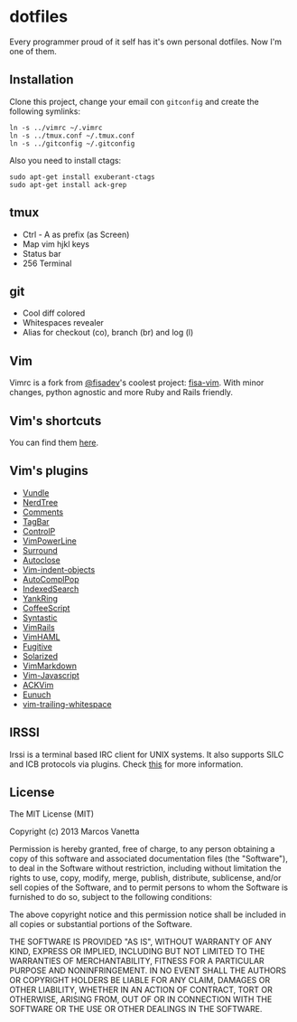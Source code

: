 dotfiles
========

Every programmer proud of it self has it's own personal dotfiles. Now I'm one of them.

Installation
------------

Clone this project, change your email con `gitconfig` and create the following symlinks:

```
ln -s ../vimrc ~/.vimrc
ln -s ../tmux.conf ~/.tmux.conf
ln -s ../gitconfig ~/.gitconfig
```

Also you need to install ctags:

```
sudo apt-get install exuberant-ctags
sudo apt-get install ack-grep
```
tmux
----

- Ctrl - A as prefix (as Screen)
- Map vim hjkl keys
- Status bar
- 256 Terminal

git
---

- Cool diff colored
- Whitespaces revealer
- Alias for checkout (co), branch (br) and log (l)

Vim
---

Vimrc is a fork from [@fisadev](https://twitter.com/fisadev)'s coolest project: [fisa-vim](https://github.com/fisadev/fisa-vim-config). With minor changes, python agnostic and more Ruby and Rails friendly.

Vim's shortcuts
---------------

You can find them [here](https://github.com/malev/dotfiles/blob/master/VIMINFO.md).

Vim's plugins
-------------

- [Vundle](https://github.com/gmarik/vundle)
- [NerdTree](https://github.com/scrooloose/nerdtree)
- [Comments](https://github.com/vim-scripts/comments.vim)
- [TagBar](http://majutsushi.github.io/tagbar/)
- [ControlP](https://github.com/kien/ctrlp.vim)
- [VimPowerLine](https://github.com/Lokaltog/vim-powerline)
- [Surround](https://github.com/tpope/vim-surround)
- [Autoclose](https://github.com/Townk/vim-autoclose)
- [Vim-indent-objects](https://github.com/michaeljsmith/vim-indent-object)
- [AutoComplPop](http://www.vim.org/scripts/script.php?script_id=1879)
- [IndexedSearch](http://www.vim.org/scripts/script.php?script_id=1682)
- [YankRing](http://www.vim.org/scripts/script.php?script_id=1234)
- [CoffeeScript](https://github.com/kchmck/vim-coffee-script)
- [Syntastic](https://github.com/scrooloose/syntastic)
- [VimRails](https://github.com/tpope/vim-rails)
- [VimHAML](https://github.com/tpope/vim-haml)
- [Fugitive](https://github.com/tpope/vim-fugitive)
- [Solarized](http://ethanschoonover.com/solarized/vim-colors-solarized)
- [VimMarkdown](https://github.com/plasticboy/vim-markdown)
- [Vim-Javascript](https://github.com/pangloss/vim-javascript)
- [ACKVim](https://github.com/mileszs/ack.vim)
- [Eunuch](https://github.com/tpope/vim-eunuch)
- [vim-trailing-whitespace](https://github.com/bronson/vim-trailing-whitespace)

IRSSI
-----
Irssi is a terminal based IRC client for UNIX systems. It also supports SILC and ICB protocols via plugins.
Check [this](http://www.antonfagerberg.com/archive/my-perfect-irssi-setup) for more information.

License
-------
The MIT License (MIT)

Copyright (c) 2013 Marcos Vanetta

Permission is hereby granted, free of charge, to any person obtaining a copy of this software and associated documentation files (the "Software"), to deal in the Software without restriction, including without limitation the rights to use, copy, modify, merge, publish, distribute, sublicense, and/or sell copies of the Software, and to permit persons to whom the Software is furnished to do so, subject to the following conditions:

The above copyright notice and this permission notice shall be included in all copies or substantial portions of the Software.

THE SOFTWARE IS PROVIDED "AS IS", WITHOUT WARRANTY OF ANY KIND, EXPRESS OR IMPLIED, INCLUDING BUT NOT LIMITED TO THE WARRANTIES OF MERCHANTABILITY, FITNESS FOR A PARTICULAR PURPOSE AND NONINFRINGEMENT. IN NO EVENT SHALL THE AUTHORS OR COPYRIGHT HOLDERS BE LIABLE FOR ANY CLAIM, DAMAGES OR OTHER LIABILITY, WHETHER IN AN ACTION OF CONTRACT, TORT OR OTHERWISE, ARISING FROM, OUT OF OR IN CONNECTION WITH THE SOFTWARE OR THE USE OR OTHER DEALINGS IN THE SOFTWARE.

